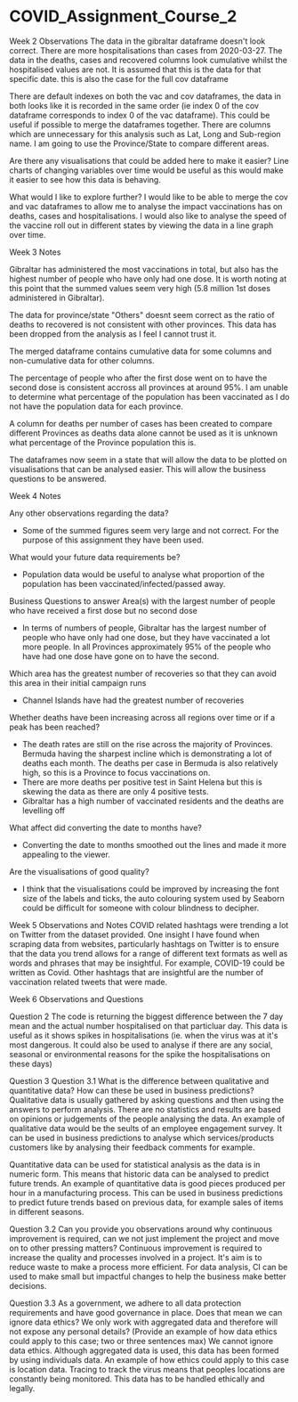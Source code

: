 # COVID_Assignment_Course_2

Week 2 Observations
The data in the gibraltar dataframe doesn't look correct. There are more hospitalisations than cases from 2020-03-27. The data in the deaths, cases and recovered columns look cumulative whilst the hospitalised values are not. It is assumed that this is the data for that specific date. this is also the case for the full cov dataframe

There are default indexes on both the vac and cov dataframes, the data in both looks like it is recorded in the same order (ie index 0 of the cov dataframe corresponds to index 0 of the vac dataframe). This could be useful if possible to merge the dataframes together. There are columns which are unnecessary for this analysis such as Lat, Long and Sub-region name. I am going to use the Province/State to compare different areas.

Are there any visualisations that could be added here to make it easier?
Line charts of changing variables over time would be useful as this would make it easier to see how this data is behaving.

What would I like to explore further?
I would like to be able to merge the cov and vac dataframes to allow me to analyse the impact vaccinations has on deaths, cases and hospitalisations. I would also like to analyse the speed of the vaccine roll out in different states by viewing the data in a line graph over time.

Week 3 Notes

Gibraltar has administered the most vaccinations in total, but also has the highest number of people who have only had one dose. It is worth noting at this point that the summed values seem very high (5.8 million 1st doses administered in Gibraltar).

The data for province/state "Others" doesnt seem correct as the ratio of deaths to recovered is not consistent with other provinces. This data has been dropped from the analysis as I feel I cannot trust it.

The merged dataframe contains cumulative data for some columns and non-cumulative data for other columns.

The percentage of people who after the first dose went on to have the second dose is consistent accross all provinces at around 95%. I am unable to determine what percentage of the population has been vaccinated as I do not have the population data for each province.

A column for deaths per number of cases has been created to compare different Provinces as deaths data alone cannot be used as it is unknown what percentage of the Province population this is.

The dataframes now seem in a state that will allow the data to be plotted on visualisations that can be analysed easier. This will allow the business questions to be answered.

Week 4 Notes

Any other observations regarding the data?
- Some of the summed figures seem very large and not correct. For the purpose of this assignment they have been used.

What would your future data requirements be?
- Population data would be useful to analyse what proportion of the population has been vaccinated/infected/passed away.

Business Questions to answer
Area(s) with the largest number of people who have received a first dose but no second dose
- In terms of numbers of people, Gibraltar has the largest number of people who have only had one dose, but they have vaccinated a lot more people. In all Provinces approximately 95% of the people who have had one dose have gone on to have the second.

Which area has the greatest number of recoveries so that they can avoid this area in their initial campaign runs
- Channel Islands have had the greatest number of recoveries

Whether deaths have been increasing across all regions over time or if a peak has been reached?
- The death rates are still on the rise across the majority of Provinces. Bermuda having the sharpest incline which is demonstrating a lot of deaths each month. The deaths per case in Bermuda is also relatively high, so this is a Province to focus vaccinations on.
- There are more deaths per positive test in Saint Helena but this is skewing the data as there are only 4 positive tests.
- Gibraltar has a high number of vaccinated residents and the deaths are levelling off

What affect did converting the date to months have?
- Converting the date to months smoothed out the lines and made it more appealing to the viewer.

Are the visualisations of good quality?
- I think that the visualisations could be improved by increasing the font size of the labels and ticks, the auto colouring system used by Seaborn could be difficult for someone with colour blindness to decipher.

Week 5 Observations and Notes
COVID related hashtags were trending a lot on Twitter from the dataset provided. One insight I have found when scraping data from websites, particularly hashtags on Twitter is to ensure that the data you trend allows for a range of different text formats as well as words and phrases that may be insightful. For example, COVID-19 could be written as Covid. Other hashtags that are insightful are the number of vaccination related tweets that were made.

Week 6 Observations and Questions

Question 2
The code is returning the biggest difference between the 7 day mean and the actual number hospitalised on that particluar day. This data is useful as it shows spikes in hospitalisations (ie. when the virus was at it's most dangerous. It could also be used to analyse if there are any social, seasonal or environmental reasons for the spike the hospitalisations on these days)

Question 3
Question 3.1
What is the difference between qualitative and quantitative data? How can these be used in business predictions?
Qualitative data is usually gathered by asking questions and then using the answers to perform analysis. There are no statistics and results are based on opinions or judgements of the people analysing the data. An example of qualitative data would be the seults of an employee engagement survey. It can be used in business predictions to analyse which services/products customers like by analysing their feedback comments for example.

Quantitative data can be used for statistical analysis as the data is in numeric form. This means that historic data can be analysed to predict future trends. An example of quantitative data is good pieces produced per hour in a manufacturing process. This can be used in business predictions to predict future trends based on previous data, for example sales of items in different seasons.

Question 3.2 
Can you provide you observations around why continuous improvement is required, can we not just implement the project and move on to other pressing matters?
Continuous improvement is required to increase the quality and processes involved in a project. It's aim is to reduce waste to make a process more efficient. For data analysis, CI can be used to make small but impactful changes to help the business make better decisions.

Question 3.3 
As a government, we adhere to all data protection requirements and have good governance in place. Does that mean we can ignore data ethics? We only work with aggregated data and therefore will not expose any personal details? (Provide an example of how data ethics could apply to this case; two or three sentences max)
We cannot ignore data ethics. Although aggregated data is used, this data has been formed by using individuals data. An example of how ethics could apply to this case is location data. Tracing to track the virus means that peoples locations are constantly being monitored. This data has to be handled ethically and legally.


